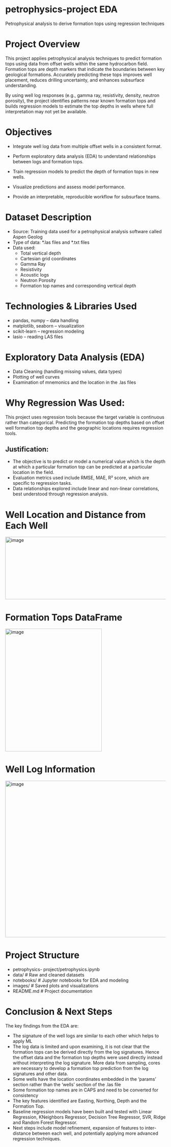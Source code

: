 # petrophysics-project EDA
Petrophysical analysis to derive formation tops using regression techniques

# Project Overview

This project applies petrophysical analysis techniques to predict formation tops using data from offset wells within the same hydrocarbon field. Formation tops are depth markers that indicate the boundaries between key geological formations. Accurately predicting these tops improves well placement, reduces drilling uncertainty, and enhances subsurface understanding.

By using well log responses (e.g., gamma ray, resistivity, density, neutron porosity), the project identifies patterns near known formation tops and builds regression models to estimate the top depths in wells where full interpretation may not yet be available.

# Objectives

- Integrate well log data from multiple offset wells in a consistent format.

- Perform exploratory data analysis (EDA) to understand relationships between logs and formation tops.

- Train regression models to predict the depth of formation tops in new wells.

- Visualize predictions and assess model performance.

- Provide an interpretable, reproducible workflow for subsurface teams.

# Dataset Description

- Source: Training data used for a petrophysical analysis software called Aspen Geolog
- Type of data:  *.las files and *.txt files
- Data used:
  - Total vertical depth
  - Cartesian grid coordinates
  - Gamma Ray
  - Resistivity
  - Acoustic logs
  - Neutron Porosity
  - Formation top names and corresponding vertical depth

# Technologies & Libraries Used

- pandas, numpy – data handling
- matplotlib, seaborn – visualization
- scikit-learn – regression modeling
- lasio – reading LAS files

# Exploratory Data Analysis (EDA)

- Data Cleaning (handling missing values, data types)
- Plotting of well curves
- Examination of mnemonics and the location in the .las files

# Why Regression Was Used:

This project uses regression tools because the target variable is continuous rather than categorical.  Predicting the formation top depths based on offset well formation top depths and the geographic locations requires regression tools.

## Justification:
- The objective is to predict or model a numerical value which is the depth at which a particular formation top can be predicted at a particular location in the field.
- Evaluation metrics used include RMSE, MAE, R² score, which are specific to regression tasks.
- Data relationships explored include linear and non-linear correlations, best understood through regression analysis.

# Well Location and Distance from Each Well
<img width="975" height="196" alt="image" src="https://github.com/user-attachments/assets/99770919-2a05-4248-9280-0c0c9e3e952d" />

# Formation Tops DataFrame
<img width="303" height="385" alt="image" src="https://github.com/user-attachments/assets/51952e64-f3fe-4f2b-aff7-ac81fc485d9c" />

# Well Log Information
<img width="642" height="491" alt="image" src="https://github.com/user-attachments/assets/f0fc6793-f56a-4b54-a723-303753889f9d" />

# Project Structure
- petrophysics- project/petrophysics.ipynb
- data/		# Raw and cleaned datasets
- notebooks/	# Jupyter notebooks for EDA and modeling
- images/	# Saved plots and visualizations
- README.md              # Project documentation

# Conclusion & Next Steps

The key findings from the EDA are:
- The signature of the well logs are similar to each other which helps to apply ML
- The log data is limited and upon examining, it is not clear that the formation tops can be derived directly from the log signatures.  Hence the offset data and the formation top depths were used directly instead without interpreting the log signature.  More data from sampling, cores are necessary to develop a formation top prediction from the log signatures and other data.
- Some wells have the location coordinates embedded in the ‘params’ section rather than the ‘wells’ section of the .las file
- Some formation top names are in CAPS and need to be converted for consistency
- The key features identified are Easting, Northing, Depth and the Formation Top.
- Baseline regression models have been built and tested with Linear Regression, KNeighbors Regressor, Decision Tree Regressor, SVR, Ridge and Random Forest Regressor.
- Next steps include model refinement, expansion of features to inter-distance between each well, and potentially applying more advanced regression techniques.

